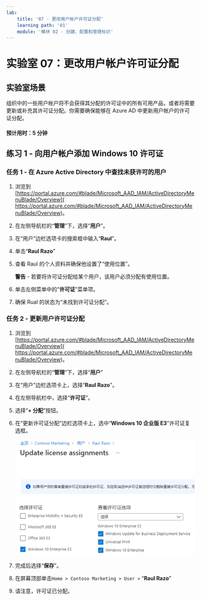 ```yaml
---
lab:
    title: '07 - 更改用户帐户许可证分配'
    learning path: '01'
    module: '模块 02 - 创建、配置和管理标识'
---
```


# 实验室 07：更改用户帐户许可证分配

## 实验室场景

组织中的一些用户帐户将不会获得其分配的许可证中的所有可用产品，或者将需要更新或补充其许可证分配。你需要确保能够在 Azure AD 中更新用户帐户的许可证分配。

#### 预计用时：5 分钟

## 练习 1 - 向用户帐户添加 Windows 10 许可证

### 任务 1 - 在 Azure Active Directory 中查找未获许可的用户

1. 浏览到 [https://portal.azure.com/#blade/Microsoft_AAD_IAM/ActiveDirectoryMenuBlade/Overview]( https://portal.azure.com/#blade/Microsoft_AAD_IAM/ActiveDirectoryMenuBlade/Overview)。

2. 在左侧导航栏的“**管理**”下，选择“**用户**”。

3. 在“用户”边栏选项卡的搜索框中输入“**Raul**”。

4. 单击“**Raul Razo**”
5. 查看 Raul 的个人资料并确保他设置了“使用位置”。

    **警告** - 若要将许可证分配给某个用户，该用户必须分配有使用位置。

6. 单击左侧菜单中的“**许可证**”菜单项。
7. 确保 Rual 的状态为“未找到许可证分配”。

### 任务 2 - 更新用户许可证分配

1. 浏览到 [https://portal.azure.com/#blade/Microsoft_AAD_IAM/ActiveDirectoryMenuBlade/Overview]( https://portal.azure.com/#blade/Microsoft_AAD_IAM/ActiveDirectoryMenuBlade/Overview)。

2. 在左侧导航栏的“**管理**”下，选择“**用户**”

3. 在“用户”边栏选项卡上，选择“**Raul Razo**”。

4. 在左侧导航栏中，选择“**许可证**”。

5. 选择“**+ 分配**”按钮。 

6. 在“更新许可证分配”边栏选项卡上，选中“**Windows 10 企业版 E3**”许可证复选框。

    ![显示“更新许可证分配”页的屏幕图像，其中突出显示许可证选项](./media/lp1-mod2-assign-user-license-options.png)

7. 完成后选择“**保存**”。
8. 在屏幕顶部单击`Home > Contoso Marketing > User >` “**Raul Razo**”
9. 请注意，许可证已分配。
